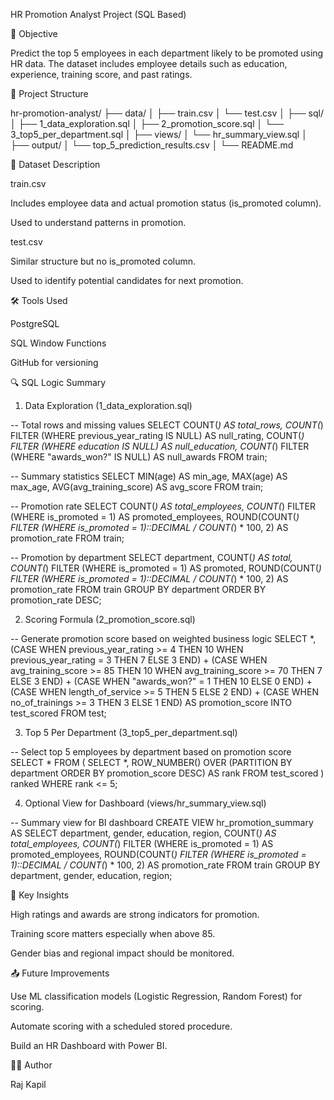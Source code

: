 HR Promotion Analyst Project (SQL Based)

🧠 Objective

Predict the top 5 employees in each department likely to be promoted using HR data. The dataset includes employee details such as education, experience, training score, and past ratings.

📁 Project Structure

hr-promotion-analyst/
├── data/
│   ├── train.csv
│   └── test.csv
│
├── sql/
│   ├── 1_data_exploration.sql
│   ├── 2_promotion_score.sql
│   └── 3_top5_per_department.sql
│
├── views/
│   └── hr_summary_view.sql
│
├── output/
│   └── top_5_prediction_results.csv
│
└── README.md

🧾 Dataset Description

train.csv

Includes employee data and actual promotion status (is_promoted column).

Used to understand patterns in promotion.

test.csv

Similar structure but no is_promoted column.

Used to identify potential candidates for next promotion.

🛠️ Tools Used

PostgreSQL

SQL Window Functions

GitHub for versioning

🔍 SQL Logic Summary

1. Data Exploration (1_data_exploration.sql)

-- Total rows and missing values
SELECT
  COUNT(*) AS total_rows,
  COUNT(*) FILTER (WHERE previous_year_rating IS NULL) AS null_rating,
  COUNT(*) FILTER (WHERE education IS NULL) AS null_education,
  COUNT(*) FILTER (WHERE "awards_won?" IS NULL) AS null_awards
FROM train;

-- Summary statistics
SELECT
  MIN(age) AS min_age,
  MAX(age) AS max_age,
  AVG(avg_training_score) AS avg_score
FROM train;

-- Promotion rate
SELECT 
  COUNT(*) AS total_employees,
  COUNT(*) FILTER (WHERE is_promoted = 1) AS promoted_employees,
  ROUND(COUNT(*) FILTER (WHERE is_promoted = 1)::DECIMAL / COUNT(*) * 100, 2) AS promotion_rate
FROM train;

-- Promotion by department
SELECT department,
       COUNT(*) AS total,
       COUNT(*) FILTER (WHERE is_promoted = 1) AS promoted,
       ROUND(COUNT(*) FILTER (WHERE is_promoted = 1)::DECIMAL / COUNT(*) * 100, 2) AS promotion_rate
FROM train
GROUP BY department
ORDER BY promotion_rate DESC;

2. Scoring Formula (2_promotion_score.sql)

-- Generate promotion score based on weighted business logic
SELECT *,
  (CASE WHEN previous_year_rating >= 4 THEN 10
        WHEN previous_year_rating = 3 THEN 7
        ELSE 3 END) +
  (CASE WHEN avg_training_score >= 85 THEN 10
        WHEN avg_training_score >= 70 THEN 7
        ELSE 3 END) +
  (CASE WHEN "awards_won?" = 1 THEN 10 ELSE 0 END) +
  (CASE WHEN length_of_service >= 5 THEN 5 ELSE 2 END) +
  (CASE WHEN no_of_trainings >= 3 THEN 3 ELSE 1 END) AS promotion_score
INTO test_scored
FROM test;

3. Top 5 Per Department (3_top5_per_department.sql)

-- Select top 5 employees by department based on promotion score
SELECT *
FROM (
  SELECT *,
         ROW_NUMBER() OVER (PARTITION BY department ORDER BY promotion_score DESC) AS rank
  FROM test_scored
) ranked
WHERE rank <= 5;

4. Optional View for Dashboard (views/hr_summary_view.sql)

-- Summary view for BI dashboard
CREATE VIEW hr_promotion_summary AS
SELECT department, gender, education, region,
       COUNT(*) AS total_employees,
       COUNT(*) FILTER (WHERE is_promoted = 1) AS promoted_employees,
       ROUND(COUNT(*) FILTER (WHERE is_promoted = 1)::DECIMAL / COUNT(*) * 100, 2) AS promotion_rate
FROM train
GROUP BY department, gender, education, region;

📌 Key Insights

High ratings and awards are strong indicators for promotion.

Training score matters especially when above 85.

Gender bias and regional impact should be monitored.

📤 Future Improvements

Use ML classification models (Logistic Regression, Random Forest) for scoring.

Automate scoring with a scheduled stored procedure.

Build an HR Dashboard with Power BI.

🧑‍💻 Author

Raj Kapil

